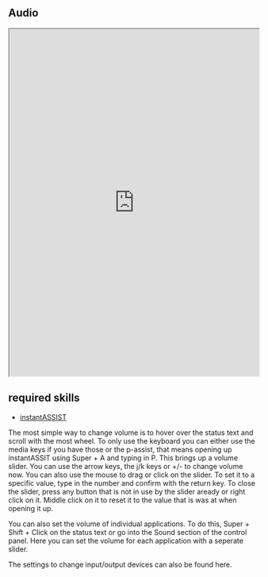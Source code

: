 ## Audio   

<div align="center">
    <iframe width="100%" height="700px" src="https://www.youtube.com/embed/AKjD6k9yZWA" frameborder="10" allow="accelerometer; autoplay; encrypted-media; gyroscope; picture-in-picture" allowfullscreen></iframe>
</div>

## required skills

<ul class="actions">
    <li><a href="https://instantos.io/youtube/assist" class="button special icon fa-youtube">instantASSIST</a></li>
</ul>

The most simple way to change volume is to hover over the status text and scroll with the most wheel. 
To only use the keyboard you can either use the media keys if you have those or the p-assist, that means opening up instantASSIT using Super + A and typing in P.
This brings up a volume slider. You can use the arrow keys, the j/k keys or +/- to change volume now.
You can also use the mouse to drag or click on the slider. 
To set it to a specific value, type in the number and confirm with the return key. 
To close the slider, press any button that is not in use by the slider aready or right click on it. 
Middle click on it to reset it to the value that is was at when opening it up. 

You can also set the volume of individual applications. To do this, Super + Shift + Click on the status text or go into the Sound section of the control panel. 
Here you can set the volume for each application with a seperate slider.

The settings to change input/output devices can also be found here. 